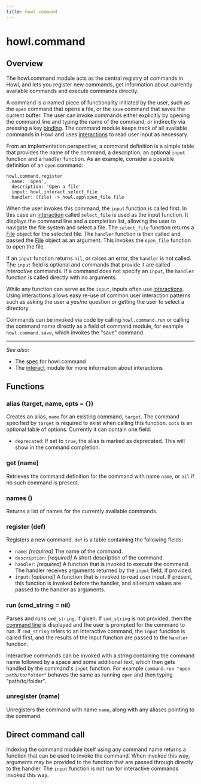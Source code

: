 ```yaml
---
title: howl.command
---
```


# howl.command

## Overview

The howl.command module acts as the central registry of commands in Howl, and
lets you register new commands, get information about currently available
commands and execute commands directly.

A command is a named piece of functionality initiated by the user, such as the
`open` command that opens a file, or the `save` command that saves the current
buffer. The user can invoke commands either explicitly by opening the command
line and typing the name of the command, or indirectly via pressing a key
[binding](bindings.html). The command module keeps track of all available
commands in Howl and uses [interactions] to read user input as necessary.

From an implementation perspective, a command definition is a simple table that
provides the name of the command, a description, an optional `input` function
and a `handler` function. As an example, consider a possible definition of an
`open` command:

```moonscript
howl.command.register
  name: 'open',
  description: 'Open a file'
  input: howl.interact.select_file
  handler: (file) -> howl.app\open_file file
```

When the user invokes this command, the `input` function is called first. In
this case an [interaction] called `select_file` is used as the input function.
It displays the command line and a completion list, allowing the user to
navigate the file system and select a file. The `select_file` function returns a
[File] object for the selected file. The `handler` function is then called and
passed the [File] object as an argument. This invokes the `open_file` function
to open the file.

If an `input` function returns `nil`, or raises an error, the `handler` is not
called. The `input` field is optional and commands that provide it are called
*interactive* commands. If a command does not specify an `input`, the `handler`
function is called directly with no arguments.

While any function can serve as the `input`, inputs often use [interactions].
Using interactions allows easy re-use of common user interaction patterns such
as asking the user a yes/no question or getting the user to select a directory.

Commands can be invoked via code by calling `howl.command.run` or calling the
command name directly as a field of command module, for example
`howl.command.save`, which invokes the "save" command.

---

_See also_:

- The [spec](../spec/command_spec.html) for howl.command
- The [interact](interact.html) module for more information about interactions

## Functions

### alias (target, name, opts = {})

Creates an alias, `name` for an existing command, `target`. The command
specified by `target` is required to exist when calling this function. `opts` is
an optional table of options. Currently it can contain one field:

- `deprecated`: If set to `true`, the alias is marked as deprecated. This will
show in the command completion.

### get (name)

Retrieves the command definition for the command with name `name`, or `nil` if
no such command is present.

### names ()

Returns a list of names for the currently available commands.

### register (def)

Registers a new command. `def` is a table containing the following fields:

- `name`: _[required]_ The name of the command.
- `description`: _[required]_ A short description of the command.
- `handler`: _[required]_ A function that is invoked to execute the command. The
handler receives arguments returned by the `input` field, if provided.
- `input`: _[optional]_ A function that is invoked to read user input. If
present, this function is invoked before the handler, and all return values are
passed to the handler as arguments.

### run (cmd_string = nil)

Parses and runs `cmd_string`, if given. If `cmd_string` is not provided, then
the [command line] is displayed and the user is prompted for the command to run.
If `cmd_string` refers to an interactive command, the `input` function is called
first, and the results of the input function are passed to the `handler`
function.

Interactive commands can be invoked with a string containing the command name
followed by a space and some additional text, which then gets handled by the
command's `input` function. For example `command.run "open path/to/folder"`
behaves the same as running `open` and then typing "path/to/folder".

### unregister (name)

Unregisters the command with name `name`, along with any aliases pointing to
the command.

## Direct command call

Indexing the command module itself using any command name returns a function
that can be used to invoke the command. When invoked this way, arguments may be
provided to the function that are passed through directly to the handler. The
`input` function is not run for interactive commands invoked this way.

[interaction]: interact.html
[interactions]: interact.html
[File]: io/file.html
[command line]: ui/command_line.html
